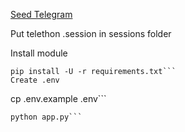 [Seed Telegram](t.me/seed_coin_bot/app?startapp=1190101871)

Put telethon .session in sessions folder

Install module
```
pip install -U -r requirements.txt```
Create .env
```
cp .env.example .env```
```
python app.py```
